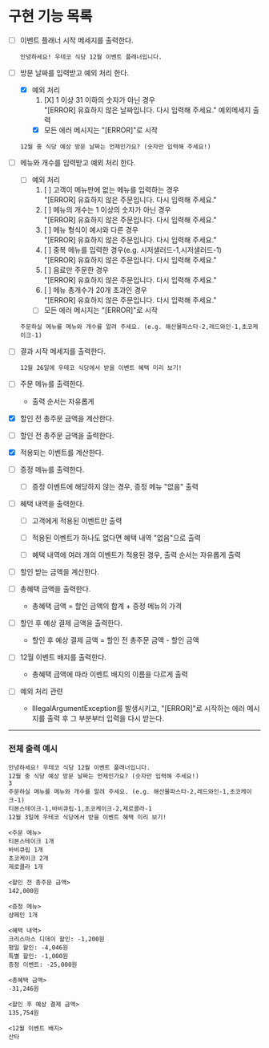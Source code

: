 # 구현 기능 목록


- [ ] 이벤트 플래너 시작 메세지를 출력한다.
    ```
    안녕하세요! 우테코 식당 12월 이벤트 플래너입니다.
    ```


- [ ] 방문 날짜를 입력받고 예외 처리 한다.
  - [X] 예외 처리  
    1. [X] 1 이상 31 이하의 숫자가 아닌 경우  
        "[ERROR] 유효하지 않은 날짜입니다. 다시 입력해 주세요." 예외메세지 출력
    + [X] 모든 에러 메시지는 "[ERROR]"로 시작
  ```
  12월 중 식당 예상 방문 날짜는 언제인가요? (숫자만 입력해 주세요!)
  ```


- [ ] 메뉴와 개수를 입력받고 예외 처리 한다.
  - [ ] 예외 처리
    1. [ ] 고객이 메뉴판에 없는 메뉴를 입력하는 경우    
        "[ERROR] 유효하지 않은 주문입니다. 다시 입력해 주세요."
    2. [ ] 메뉴의 개수는 1 이상의 숫자가 아닌 경우  
        "[ERROR] 유효하지 않은 주문입니다. 다시 입력해 주세요."
    3. [ ] 메뉴 형식이 예시와 다른 경우  
        "[ERROR] 유효하지 않은 주문입니다. 다시 입력해 주세요."
    4. [ ] 중복 메뉴를 입력한 경우(e.g. 시저샐러드-1,시저샐러드-1)  
        "[ERROR] 유효하지 않은 주문입니다. 다시 입력해 주세요."
    5. [ ] 음료만 주문한 경우    
        "[ERROR] 유효하지 않은 주문입니다. 다시 입력해 주세요."
    6. [ ] 메뉴 총개수가 20개 초과인 경우  
        "[ERROR] 유효하지 않은 주문입니다. 다시 입력해 주세요."
    + [ ] 모든 에러 메시지는 "[ERROR]"로 시작
  ``` 
  주문하실 메뉴를 메뉴와 개수를 알려 주세요. (e.g. 해산물파스타-2,레드와인-1,초코케이크-1) 
  ```


- [ ] 결과 시작 메세지를 출력한다.
  
  ```
  12월 26일에 우테코 식당에서 받을 이벤트 혜택 미리 보기!

  ```


- [ ] 주문 메뉴를 출력한다. 
  - 출력 순서는 자유롭게
  

- [X] 할인 전 총주문 금액을 계산한다. 


- [ ] 할인 전 총주문 금액을 출력한다.


- [X] 적용되는 이벤트를 계산한다.


- [ ] 증정 메뉴를 출력한다. 
    - [ ] 증정 이벤트에 해당하지 않는 경우, 증정 메뉴 "없음" 출력


- [ ] 혜택 내역을 출력한다.
    - [ ] 고객에게 적용된 이벤트만 출력
    - [ ] 적용된 이벤트가 하나도 없다면 혜택 내역 "없음"으로 출력
    - [ ] 혜택 내역에 여러 개의 이벤트가 적용된 경우, 출력 순서는 자유롭게 출력


- [ ] 할인 받는 금액을 계산한다. 


- [ ] 총혜택 금액을 출력한다.
    - 총혜택 금액 = 할인 금액의 합계 + 증정 메뉴의 가격


- [ ] 할인 후 예상 결제 금액을 출력한다.
    - 할인 후 예상 결제 금액 = 할인 전 총주문 금액 - 할인 금액


- [ ] 12월 이벤트 배지를 출력한다.
  - 총혜택 금액에 따라 이벤트 배지의 이름을 다르게 출력


- [ ] 예외 처리 관련
  - IllegalArgumentException를 발생시키고, "[ERROR]"로 시작하는 에러 메시지를 출력 후 그 부분부터 입력을 다시 받는다.


---
### 전체 출력 예시
```
안녕하세요! 우테코 식당 12월 이벤트 플래너입니다.
12월 중 식당 예상 방문 날짜는 언제인가요? (숫자만 입력해 주세요!)
3
주문하실 메뉴를 메뉴와 개수를 알려 주세요. (e.g. 해산물파스타-2,레드와인-1,초코케이크-1)
티본스테이크-1,바비큐립-1,초코케이크-2,제로콜라-1
12월 3일에 우테코 식당에서 받을 이벤트 혜택 미리 보기!

<주문 메뉴>
티본스테이크 1개
바비큐립 1개
초코케이크 2개
제로콜라 1개

<할인 전 총주문 금액>
142,000원

<증정 메뉴>
샴페인 1개

<혜택 내역>
크리스마스 디데이 할인: -1,200원
평일 할인: -4,046원
특별 할인: -1,000원
증정 이벤트: -25,000원

<총혜택 금액>
-31,246원

<할인 후 예상 결제 금액>
135,754원

<12월 이벤트 배지>
산타
```